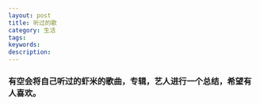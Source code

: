 ```yaml
---
layout: post
title: 听过的歌
category: 生活
tags: 
keywords: 
description: 
---
```



### 有空会将自己听过的虾米的歌曲，专辑，艺人进行一个总结，希望有人喜欢。
